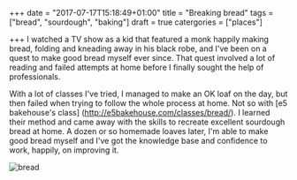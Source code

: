 +++
date = "2017-07-17T15:18:49+01:00"
title = "Breaking bread"
tags = ["bread", "sourdough", "baking"]
draft = true
catergories = ["places"]

+++
I watched a TV show as a kid that featured a monk happily making bread, folding and kneading away in his black robe, and I've been on a quest to make good bread myself ever since. That quest involved a lot of reading and failed attempts at home before I finally sought the help of professionals.

With a lot of classes I've tried, I managed to make an OK loaf on the day, but then failed when trying to follow the whole process at home. Not so with [e5 bakehouse's class] (http://e5bakehouse.com/classes/bread/). I learned their method and came away with the skills to recreate excellent sourdough bread at home. A dozen or so homemade loaves later, I'm able to make good bread myself and I've got the knowledge base and confidence to work, happily, on improving it.

![bread](/images/bread.jpg)
